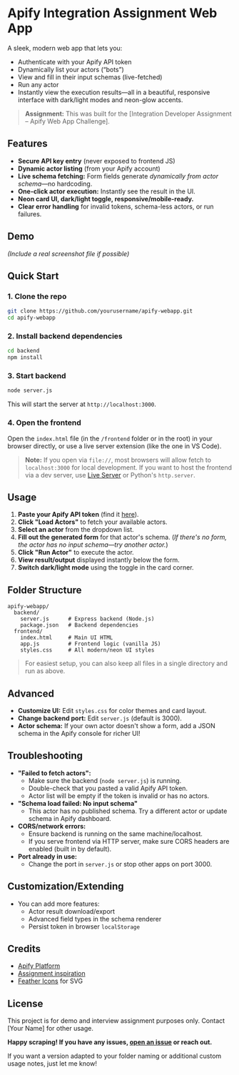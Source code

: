 
# Apify Integration Assignment Web App

A sleek, modern web app that lets you:
- Authenticate with your Apify API token
- Dynamically list your actors (“bots”)
- View and fill in their input schemas (live-fetched)
- Run any actor
- Instantly view the execution results—all in a beautiful, responsive interface with dark/light modes and neon-glow accents.

> **Assignment:** This was built for the [Integration Developer Assignment – Apify Web App Challenge].

## Features

- **Secure API key entry** (never exposed to frontend JS)
- **Dynamic actor listing** (from your Apify account)
- **Live schema fetching:** Form fields generate *dynamically from actor schema*—no hardcoding.
- **One-click actor execution:** Instantly see the result in the UI.
- **Neon card UI, dark/light toggle, responsive/mobile-ready.**
- **Clear error handling** for invalid tokens, schema-less actors, or run failures.

## Demo

  
*(Include a real screenshot file if possible)*

## Quick Start

### 1. **Clone the repo**
```bash
git clone https://github.com/yourusername/apify-webapp.git
cd apify-webapp
```

### 2. **Install backend dependencies**
```bash
cd backend
npm install
```

### 3. **Start backend**
```bash
node server.js
```
This will start the server at `http://localhost:3000`.

### 4. **Open the frontend**
Open the `index.html` file (in the `/frontend` folder or in the root) in your browser directly, or use a live server extension (like the one in VS Code).

> **Note:** If you open via `file://`, most browsers will allow fetch to `localhost:3000` for local development. If you want to host the frontend via a dev server, use [Live Server](https://marketplace.visualstudio.com/items?itemName=ritwickdey.LiveServer) or Python's `http.server`.

## Usage

1. **Paste your Apify API token** (find it [here](https://console.apify.com/account/integrations?tab=api)).
2. **Click "Load Actors"** to fetch your available actors.
3. **Select an actor** from the dropdown list.
4. **Fill out the generated form** for that actor's schema. (*If there's no form, the actor has no input schema—try another actor.*)
5. **Click "Run Actor"** to execute the actor.
6. **View result/output** displayed instantly below the form.
7. **Switch dark/light mode** using the toggle in the card corner.

## Folder Structure

```
apify-webapp/
  backend/
    server.js      # Express backend (Node.js)
    package.json   # Backend dependencies
  frontend/
    index.html     # Main UI HTML
    app.js         # Frontend logic (vanilla JS)
    styles.css     # All modern/neon UI styles
```

> For easiest setup, you can also keep all files in a single directory and run as above.

## Advanced

- **Customize UI:** Edit `styles.css` for color themes and card layout.
- **Change backend port:** Edit `server.js` (default is 3000).
- **Actor schema:** If your own actor doesn't show a form, add a JSON schema in the Apify console for richer UI!

## Troubleshooting

- **"Failed to fetch actors":**
    - Make sure the backend (`node server.js`) is running.
    - Double-check that you pasted a valid Apify API token.
    - Actor list will be empty if the token is invalid or has no actors.
- **"Schema load failed: No input schema"**
    - This actor has no published schema. Try a different actor or update schema in Apify dashboard.
- **CORS/network errors:**  
    - Ensure backend is running on the same machine/localhost.
    - If you serve frontend via HTTP server, make sure CORS headers are enabled (built in by default).
- **Port already in use:**  
    - Change the port in `server.js` or stop other apps on port 3000.

## Customization/Extending

- You can add more features:  
    - Actor result download/export  
    - Advanced field types in the schema renderer  
    - Persist token in browser `localStorage`

## Credits

- [Apify Platform](https://apify.com)
- [Assignment inspiration](https://console.apify.com/actors)
- [Feather Icons](https://feathericons.com) for SVG

## License

This project is for demo and interview assignment purposes only.
Contact [Your Name] for other usage.

**Happy scraping! If you have any issues, [open an issue](https://github.com/yourusername/apify-webapp/issues) or reach out.**

If you want a version adapted to your folder naming or additional custom usage notes, just let me know!

